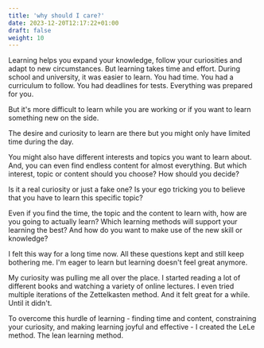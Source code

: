 ```yaml
---
title: 'why should I care?'
date: 2023-12-20T12:17:22+01:00
draft: false
weight: 10
---
```


Learning helps you expand your knowledge, follow your curiosities and adapt to
new circumstances. But learning takes time and effort. During school and
university, it was easier to learn. You had time. You had a curriculum to
follow. You had deadlines for tests. Everything was prepared for you.

But it's more difficult to learn while you are working or if you want to learn
something new on the side.

The desire and curiosity to learn are there but you might only have limited
time during the day.

You might also have different interests and topics you want to learn about.
And, you can even find endless content for almost everything. But which
interest, topic or content should you choose? How should you decide?

Is it a real curiosity or just a fake one? Is your ego tricking you to believe
that you have to learn this specific topic?

Even if you find the time, the topic and the content to learn with, how are you
going to actually learn? Which learning methods will support your learning the
best? And how do you want to make use of the new skill or knowledge?

I felt this way for a long time now. All these questions kept and still keep
bothering me. I'm eager to learn but learning doesn't feel great anymore.

My curiosity was pulling me all over the place. I started reading a lot of
different books and watching a variety of online lectures. I even tried
multiple iterations of the Zettelkasten method. And it felt great for a while.
Until it didn't.

To overcome this hurdle of learning - finding time and content, constraining
your curiosity, and making learning joyful and effective - I created the LeLe
method. The lean learning method.
